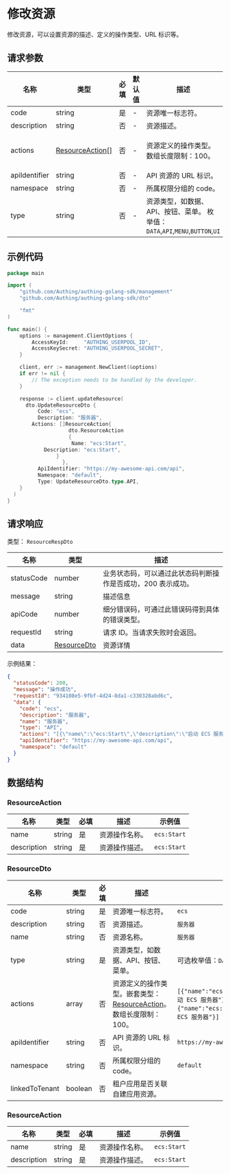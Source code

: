 # 修改资源

<!--
  警告⚠️：
  不要直接修改该文档，
  https://github.com/Authing/authing-docs-factory
  使用该项目进行生成
-->

<LastUpdated />

修改资源，可以设置资源的描述、定义的操作类型、URL 标识等。

## 请求参数

| 名称 | 类型 | 必填 | 默认值 | 描述 | 示例值 |
| ---- | ---- | ---- | ---- | ---- | ---- |
| code | string | 是 | - | 资源唯一标志符。   | `ecs` |
| description | string | 否 | - | 资源描述。   | `服务器` |
| actions | <a href="#ResourceAction">ResourceAction[]</a> | 否 | - | 资源定义的操作类型。 数组长度限制：100。  | `[{"name":"ecs:Start","description":"启动 ECS 服务器"},{"name":"ecs:Stop","description":"停止 ECS 服务器"}]` |
| apiIdentifier | string | 否 | - | API 资源的 URL 标识。   | `https://my-awesome-api.com/api` |
| namespace | string | 否 | - | 所属权限分组的 code。   | `default` |
| type | string | 否 | - | 资源类型，如数据、API、按钮、菜单。  枚举值：`DATA`,`API`,`MENU`,`BUTTON`,`UI` | `API` |


## 示例代码

```go
package main

import (
    "github.com/Authing/authing-golang-sdk/management"
    "github.com/Authing/authing-golang-sdk/dto"

    "fmt"
)

func main() {
    options := management.ClientOptions {
        AccessKeyId:     "AUTHING_USERPOOL_ID",
        AccessKeySecret: "AUTHING_USERPOOL_SECRET",
    }

    client, err := management.NewClient(&options)
    if err != nil {
        // The exception needs to be handled by the developer.
    }

    response := client.updateResource(
      dto.UpdateResourceDto {
          Code: "ecs",
          Description: "服务器",
        Actions: []ResourceAction{
                    dto.ResourceAction
                    {
                     Name: "ecs:Start",
            Description: "ecs:Start",
                }
                  },
          ApiIdentifier: "https://my-awesome-api.com/api",
          Namespace: "default",
          Type: UpdateResourceDto.type.API,
    }
  )
}
```



## 请求响应

类型： `ResourceRespDto`

| 名称 | 类型 | 描述 |
| ---- | ---- | ---- |
| statusCode | number | 业务状态码，可以通过此状态码判断操作是否成功，200 表示成功。 |
| message | string | 描述信息 |
| apiCode | number | 细分错误码，可通过此错误码得到具体的错误类型。 |
| requestId | string | 请求 ID。当请求失败时会返回。 |
| data | <a href="#ResourceDto">ResourceDto</a> | 资源详情 |



示例结果：

```json
{
  "statusCode": 200,
  "message": "操作成功",
  "requestId": "934108e5-9fbf-4d24-8da1-c330328abd6c",
  "data": {
    "code": "ecs",
    "description": "服务器",
    "name": "服务器",
    "type": "API",
    "actions": "[{\"name\":\"ecs:Start\",\"description\":\"启动 ECS 服务器\"},{\"name\":\"ecs:Stop\",\"description\":\"停止 ECS 服务器\"}]",
    "apiIdentifier": "https://my-awesome-api.com/api",
    "namespace": "default"
  }
}
```

## 数据结构


### <a id="ResourceAction"></a> ResourceAction

| 名称 | 类型 | 必填 | 描述 | 示例值 |
| ---- |  ---- | ---- | ---- | ---- |
| name | string | 是 | 资源操作名称。  |  `ecs:Start` |
| description | string | 是 | 资源操作描述。  |  `ecs:Start` |


### <a id="ResourceDto"></a> ResourceDto

| 名称 | 类型 | 必填 | 描述 | 示例值 |
| ---- |  ---- | ---- | ---- | ---- |
| code | string | 是 | 资源唯一标志符。  |  `ecs` |
| description | string | 否 | 资源描述。  |  `服务器` |
| name | string | 否 | 资源名称。  |  `服务器` |
| type | string | 是 | 资源类型，如数据、API、按钮、菜单。  | 可选枚举值：`DATA`,`API`,`MENU`,`BUTTON`,`UI` |
| actions | array | 否 | 资源定义的操作类型。嵌套类型：<a href="#ResourceAction">ResourceAction</a>。数组长度限制：100。  |  `[{"name":"ecs:Start","description":"启动 ECS 服务器"},{"name":"ecs:Stop","description":"停止 ECS 服务器"}]` |
| apiIdentifier | string | 否 | API 资源的 URL 标识。  |  `https://my-awesome-api.com/api` |
| namespace | string | 否 | 所属权限分组的 code。  |  `default` |
| linkedToTenant | boolean | 否 | 租户应用是否关联自建应用资源。  |  |


### <a id="ResourceAction"></a> ResourceAction

| 名称 | 类型 | 必填 | 描述 | 示例值 |
| ---- |  ---- | ---- | ---- | ---- |
| name | string | 是 | 资源操作名称。  |  `ecs:Start` |
| description | string | 是 | 资源操作描述。  |  `ecs:Start` |


